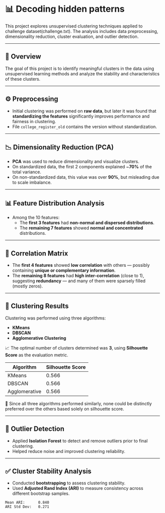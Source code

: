# 📊 Decoding hidden patterns

This project explores unsupervised clustering techniques applied to challenge dataset(challenge.txt). The analysis includes data preprocessing, dimensionality reduction, cluster evaluation, and outlier detection.

---

## 📌 Overview

The goal of this project is to identify meaningful clusters in the data using unsupervised learning methods and analyze the stability and characteristics of these clusters.

---

## ⚙️ Preprocessing

- Initial clustering was performed on **raw data**, but later it was found that **standardizing the features** significantly improves performance and fairness in clustering.
- File `college_register_old` contains the version without standardization.

---

## 📉 Dimensionality Reduction (PCA)

- **PCA** was used to reduce dimensionality and visualize clusters.
- On standardized data, the first 2 components explained ~**70%** of the total variance.
- On non-standardized data, this value was over **90%**, but misleading due to scale imbalance.

---

## 📊 Feature Distribution Analysis

- Among the 10 features:
  - The **first 3 features** had **non-normal and dispersed distributions**.
  - The **remaining 7 features** showed **normal and concentrated** distributions.

---

## 🔗 Correlation Matrix

- The **first 4 features** showed **low correlation** with others — possibly containing **unique or complementary information**.
- The **remaining 8 features** had **high inter-correlation** (close to 1), suggesting **redundancy** — and many of them were sparsely filled (mostly zeros).

---

## 🧩 Clustering Results

Clustering was performed using three algorithms:

- **KMeans**
- **DBSCAN**
- **Agglomerative Clustering**

📈 The optimal number of clusters determined was **3**, using **Silhouette Score** as the evaluation metric.

| Algorithm       | Silhouette Score |
|----------------|------------------|
| KMeans          | 0.566            |
| DBSCAN          | 0.566            |
| Agglomerative   | 0.566            |

📝 Since all three algorithms performed similarly, none could be distinctly preferred over the others based solely on silhouette score.

---

## 🚨 Outlier Detection

- Applied **Isolation Forest** to detect and remove outliers prior to final clustering.
- Helped reduce noise and improved clustering reliability.

---

## ✅ Cluster Stability Analysis

- Conducted **bootstrapping** to assess clustering stability.
- Used **Adjusted Rand Index (ARI)** to measure consistency across different bootstrap samples.

```text
Mean ARI:      0.840
ARI Std Dev:   0.271
